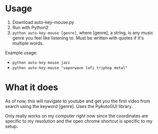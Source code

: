 # Usage
1. Download auto-key-mouse.py
2. Run with Python2 
3. `python auto-key-mouse [genre]`, where [genre], a string, is any music genre you feel like listening to. Must be written with quotes if it's multiple words.

Example usage:
- `python auto-key-mouse jazz` 
- `python auto-key-mouse "vaporwave lofi triphop metal"` 

# What it does
As of now, this will navigate to youtube and get you the first video from search using the keyword [genre]. Uses the PyAutoGUI library.

Only really works on my computer right now since the coordinates are specific to my resolution and the open chrome shortcut is specific to my setup.
